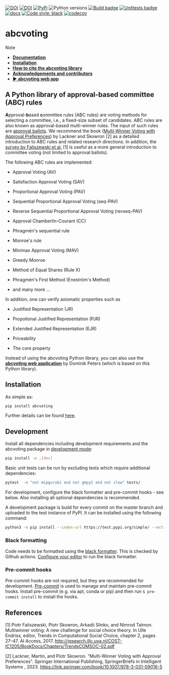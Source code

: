 [![DOI](https://zenodo.org/badge/192713860.svg)](https://zenodo.org/badge/latestdoi/192713860)
[![DOI](https://joss.theoj.org/papers/10.21105/joss.04880/status.svg)](https://doi.org/10.21105/joss.04880)
[![PyPi](https://badgen.net/pypi/v/abcvoting)](https://pypi.org/project/abcvoting/)
![Python versions](https://badgen.net/pypi/python/abcvoting)
[![Build badge](https://github.com/martinlackner/abcvoting/workflows/Build/badge.svg)](https://github.com/martinlackner/abcvoting/actions)
[![Unittests badge](https://github.com/martinlackner/abcvoting/workflows/Unittests/badge.svg)](https://github.com/martinlackner/abcvoting/actions)
[![docs](https://readthedocs.org/projects/abcvoting/badge/?version=latest&style=plastic)](https://abcvoting.readthedocs.io/en/latest/)
[![Code style: black](https://img.shields.io/badge/code%20style-black-000000.svg)](https://github.com/psf/black)
[![codecov](https://codecov.io/gh/martinlackner/abcvoting/branch/master/graph/badge.svg)](https://codecov.io/gh/martinlackner/abcvoting)

# abcvoting

> [!NOTE]
> - [**Documentation**](https://abcvoting.readthedocs.io/)
> - [**Installation**](https://abcvoting.readthedocs.io/en/latest/installation.html)  
> - [**How to cite the abcvoting library**](https://abcvoting.readthedocs.io/en/latest/howtocite.html)
> - [**Acknowledgements and contributors**](https://abcvoting.readthedocs.io/en/latest/acks.html)
> - [**► abcvoting web app**](https://pref.tools/abcvoting/)

## A Python library of approval-based committee (ABC) rules

**A**pproval-**b**ased **c**ommittee rules (ABC rules) are voting methods for selecting a committee, i.e., a fixed-size subset of candidates.
ABC rules are also known as approval-based multi-winner rules.
The input of such rules are
[approval ballots](https://en.wikipedia.org/wiki/Approval_voting#/media/File:Approval_ballot.svg).
We recommend the book
([Multi-Winner Voting with Approval Preferences](https://link.springer.com/book/10.1007/978-3-031-09016-5))
by Lackner and Skowron [2] as a detailed introduction to ABC rules and related research directions.
In addition, the
[survey by Faliszewski et al.](http://research.illc.uva.nl/COST-IC1205/BookDocs/Chapters/TrendsCOMSOC-02.pdf) [1]
is useful as a more general introduction to committee voting (not limited to approval ballots).

The following ABC rules are implemented:

* Approval Voting (AV)

* Satisfaction Approval Voting (SAV)

* Proportional Approval Voting (PAV)

* Sequential Proportional Approval Voting (seq-PAV)

* Reverse Sequential Proportional Approval Voting (revseq-PAV)

* Approval Chamberlin-Courant (CC)

* Phragmén's sequential rule

* Monroe's rule

* Minimax Approval Voting (MAV)

* Greedy Monroe

* Method of Equal Shares (Rule X)

* Phragmén's First Method (Enestr&ouml;m's Method)

* and many more ...

In addition, one can verify axiomatic properties such as

* Justified Representation (JR)

* Propotional Justified Representation (PJR)

* Extended Justified Representation (EJR)

* Priceability

* The core property

Instead of using the abcvoting Python library, you can also use the 
[**abcvoting web application**](https://pref.tools/abcvoting/) by Dominik Peters
(which is based on this Python library).

## Installation

As simple as:

```bash
pip install abcvoting
```

Further details can be found [here](https://abcvoting.readthedocs.io/en/latest/installation.html).

## Development

Install all dependencies including development requirements and the abcvoting package in
[development mode](https://setuptools.readthedocs.io/en/latest/userguide/development_mode.html):

```bash
pip install -e .[dev]
```

Basic unit tests can be run by excluding tests which require additional dependencies:

```bash
pytest  -m "not mipgurobi and not gmpy2 and not slow" tests/
```

For development, configure the black formatter and pre-commit hooks - see below. Also installing
all optional dependencies is recommended.

A development package is build for every commit on the master branch and uploaded to the test
instance of PyPI. It can be installed using the following command:

```bash
python3 -m pip install --index-url https://test.pypi.org/simple/ --extra-index-url https://pypi.org/simple abcvoting
```


### Black formatting

Code needs to be formatted using the [black formatter](https://black.readthedocs.io/en/stable/). This is
checked by Github actions.
[Configure your editor](https://black.readthedocs.io/en/stable/integrations/editors.html) to run the
black formatter.

### Pre-commit hooks

Pre-commit hooks are not required, but they are recommended for development.
[Pre-commit](https://pre-commit.com/) is used to manage and maintain pre-commit hooks. Install
pre-commit (e.g. via apt, conda or pip) and then run `$ pre-commit install` to install the hooks.


## References

[1] Piotr Faliszewski, Piotr Skowron, Arkadii Slinko, and Nimrod Talmon. Multiwinner voting: A
new challenge for social choice theory. In Ulle Endriss, editor, Trends in Computational Social
Choice, chapter 2, pages 27–47. AI Access, 2017. http://research.illc.uva.nl/COST-IC1205/BookDocs/Chapters/TrendsCOMSOC-02.pdf

[2] Lackner, Martin, and Piotr Skowron. "Multi-Winner Voting with Approval Preferences". 
Springer International Publishing, SpringerBriefs in Intelligent Systems , 2023.
https://link.springer.com/book/10.1007/978-3-031-09016-5

<!--
[2] Markus Brill, Rupert Freeman, Svante Janson and Martin Lackner. Phragmén's Voting Methods and Justified Representation. In Proceedings of the 31st AAAI Conference on Artificial Intelligence (AAAI 2017), pages 406-413, AAAI Press, 2017. https://arxiv.org/abs/2102.12305

[3] Steven J Brams, D Marc Kilgour, and M Remzi Sanver. A minimax procedure for electing committees. Public Choice, 132(3-4):401–420, 2007.

[4] Martin Lackner, Piotr Skowron.
A Quantitative Analysis of Multi-Winner Rules. arXiv preprint arXiv:1801.01527. 2018. https://arxiv.org/abs/1801.01527

[5] Properties of multiwinner voting rules.
Edith Elkind, Piotr Faliszewski, Piotr Skowron, and Arkadii Slinko.
Social Choice and Welfare volume 48, pages 599–632. 2017. https://link.springer.com/article/10.1007/s00355-017-1026-z

[6] Peters, Dominik, and Piotr Skowron.
Proportionality and the Limits of Welfarism. arXiv preprint arXiv:1911.11747. 2019. https://arxiv.org/abs/1911.11747

-->
